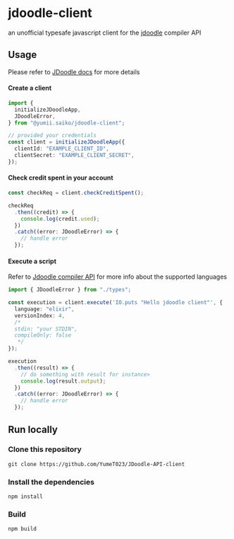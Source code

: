 # jdoodle-client

an unofficial typesafe javascript client for the [jdoodle](https://www.jdoodle.com) compiler API

## Usage

Please refer to [JDoodle docs](https://www.jdoodle.com/docs) for more details

#### Create a client

```typescript
import {
  initializeJDoodleApp,
  JDoodleError,
} from "@yumii.saiko/jdoodle-client";

// provided your credentials
const client = initializeJDoodleApp({
  clientId: "EXAMPLE_CLIENT_ID",
  clientSecret: "EXAMPLE_CLIENT_SECRET",
});
```

#### Check credit spent in your account

```typescript
const checkReq = client.checkCreditSpent();

checkReq
  .then((credit) => {
    console.log(credit.used);
  })
  .catch((error: JDoodleError) => {
    // handle error
  });
```

#### Execute a script

Refer to [Jdoodle compiler API](https://www.jdoodle.com/docs) for more info about the supported languages

```typescript
import { JDoodleError } from "./types";

const execution = client.execute('IO.puts "Hello jdoodle client"', {
  language: "elixir",
  versionIndex: 4,
  /*
  stdin: "your STDIN",
  compileOnly: false 
   */
});

execution
  .then((result) => {
    // do something with result for instance>
    console.log(result.output);
  })
  .catch((error: JDoodleError) => {
    // handle error
  });
```

## Run locally

### Clone this repository

```shell
git clone https://github.com/YumeT023/JDoodle-API-client
```

### Install the dependencies

```shell
npm install
```

### Build

```shell
npm build
```
